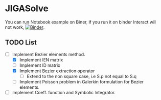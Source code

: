 # JIGASolve
You can run Notebook example on Biner, if you run it on binder Interact will not work, [![Binder](https://mybinder.org/badge_logo.svg)](https://mybinder.org/v2/gh/UZerbinati/JIGASolve/24122b3cd8704e1006c334b3d48222dc6d1991f8?filepath=src%2FExamples%2FBinder.ipynb).

## TODO List

- [ ] Implement Bezier elements method.
	- [x] Implement IEN matrix
	- [ ] Implement ID matrix
	- [X] Implement Bezier extraction operator
		- [ ] Extend to the non square case, i.e S.p not equal to S.q
	- [ ] Implement Poisson problem in Galerkin formulation for Bezier elements. 
- [ ] Implement Coeff. function and Symbolic Integrator.
